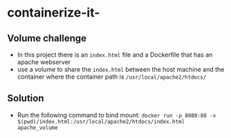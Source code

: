 # containerize-it-

## Volume challenge

* In this project there is an `index.html` file and a Dockerfile that has an apache webserver
* use a volume to share the `index.html` between the host machine and the container where the container path is `/usr/local/apache2/htdocs/`

## Solution
* Run the following command to bind mount: `docker run -p 8080:80 -v $(pwd)/index.html:/usr/local/apache2/htdocs/index.html apache_volume`